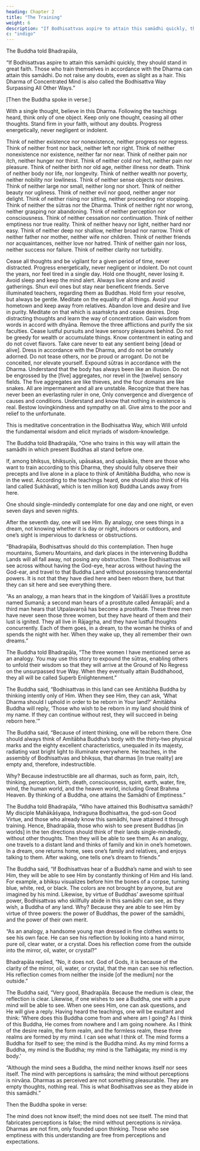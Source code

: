```yaml
---
heading: Chapter 2
title: "The Training"
weight: 6
description: "If Bodhisattvas aspire to attain this samādhi quickly, they should stand in great faith"
c: "indigo"
---
```


The Buddha told Bhadrapāla, 

“If Bodhisattvas aspire to attain this samādhi quickly, they should stand in great faith. Those who train themselves in accordance with the Dharma can attain this samādhi. Do not raise any doubts, even as slight as a hair. This Dharma of Concentrated Mind is also called the Bodhisattva Way Surpassing All Other Ways.”

[Then the Buddha spoke in verse:]

With a single thought, believe in this Dharma.
Following the teachings heard, think only of one object.
Keep only one thought, ceasing all other thoughts.
Stand firm in your faith, without any doubts.
Progress energetically, never negligent or indolent.

Think of neither existence nor nonexistence, neither progress nor regress.
Think of neither front nor back, neither left nor right.
Think of neither nonexistence nor existence, neither far nor near.
Think of neither pain nor itch, neither hunger nor thirst.
Think of neither cold nor hot, neither pain nor pleasure.
Think of neither birth nor old age, neither illness nor death.
Think of neither body nor life, nor longevity.
Think of neither wealth nor poverty, neither nobility nor lowliness.
Think of neither sense objects nor desires.
Think of neither large nor small, neither long nor short.
Think of neither beauty nor ugliness.
Think of neither evil nor good, neither anger nor delight.
Think of neither rising nor sitting, neither proceeding nor stopping.
Think of neither the sūtras nor the Dharma.
Think of neither right nor wrong, neither grasping nor abandoning.
Think of neither perception nor consciousness.
Think of neither cessation nor continuation.
Think of neither emptiness nor true reality.
Think of neither heavy nor light, neither hard nor easy.
Think of neither deep nor shallow, neither broad nor narrow.
Think of neither father nor mother, neither wife nor children.
Think of neither friends nor acquaintances, neither love nor hatred.
Think of neither gain nor loss, neither success nor failure.
Think of neither clarity nor turbidity.

Cease all thoughts and be vigilant for a given period of time, never distracted.
Progress energetically, never negligent or indolent.
Do not count the years, nor feel tired in a single day.
Hold one thought, never losing it.
Avoid sleep and keep the mind alert.
Always live alone and avoid gatherings.
Shun evil ones but stay near beneficent friends.
Serve illuminated teachers, regarding them as Buddhas.
Hold firm your resolve, but always be gentle.
Meditate on the equality of all things.
Avoid your hometown and keep away from relatives.
Abandon love and desire and live in purity.
Meditate on that which is asaṁskṛta and cease desires.
Drop distracting thoughts and learn the way of concentration.
Gain wisdom from words in accord with dhyāna.
Remove the three afflictions and purify the six faculties.
Cease lustful pursuits and leave sensory pleasures behind.
Do not be greedy for wealth or accumulate things.
Know contentment in eating and do not covet flavors.
Take care never to eat any sentient being [dead or alive].
Dress in accordance with the Dharma, and do not be ornately adorned.
Do not tease others, nor be proud or arrogant.
Do not be conceited, nor elevate yourself.
Expound sūtras in accordance with the Dharma.
Understand that the body has always been like an illusion.
Do not be engrossed by the [five] aggregates, nor revel in the [twelve] sensory fields.
The five aggregates are like thieves, and the four domains are like snakes.
All are impermanent and all are unstable.
Recognize that there has never been an everlasting ruler in one,
Only convergence and divergence of causes and conditions.
Understand and know that nothing in existence is real.
Bestow lovingkindness and sympathy on all.
Give alms to the poor and relief to the unfortunate.

This is meditative concentration in the Bodhisattva Way, which Will unfold the fundamental wisdom and elicit myriads of wisdom-knowledge.

The Buddha told Bhadrapāla, “One who trains in this way will attain the samādhi in which present Buddhas all stand before one. 

If, among bhikṣus, bhikṣuṇīs, upāsakas, and upāsikās, there are those who want to train according to this Dharma, they should fully observe their precepts and live alone in a place to think of Amitābha Buddha, who now is in the west. According to the teachings heard, one should also think of His land called Sukhāvatī, which is ten million koṭi Buddha Lands away from here. 

One should single-mindedly contemplate for one day and one night, or even seven days and seven nights. 

After the seventh day, one will see Him. By analogy, one sees things in a dream, not knowing whether it is day or night, indoors or outdoors, and one’s sight is impervious to darkness or obstructions.

“Bhadrapāla, Bodhisattvas should do this contemplation. Then huge mountains, Sumeru Mountains, and dark places in the intervening Buddha Lands will all fall away, not posing any obstruction. These Bodhisattvas will see across without having the God-eye, hear across without having the God-ear, and travel to that Buddha Land without possessing transcendental powers. It is not that they have died here and been reborn there, but that they can sit here and see everything there.

“As an analogy, a man hears that in the kingdom of Vaiśālī lives a prostitute named Sumanā; a second man hears of a prostitute called Āmrapālī; and a third man hears that Utpalavarṇā has become a prostitute. These three men have never seen those three women, but they have heard of them and their lust is ignited. They all live in Rājagṛha, and they have lustful thoughts concurrently. Each of them goes, in a dream, to the woman he thinks of and spends the night with her. When they wake up, they all remember their own dreams.”

The Buddha told Bhadrapāla, “The three women I have mentioned serve as an analogy. You may use this story to expound the sūtras, enabling others to unfold their wisdom so that they will arrive at the Ground of No Regress on the unsurpassed true Way. When they eventually attain Buddhahood, they all will be called Superb Enlightenment.”

The Buddha said, “Bodhisattvas in this land can see Amitābha Buddha by thinking intently only of Him. When they see Him, they can ask, ‘What Dharma should I uphold in order to be reborn in Your land?’ Amitābha Buddha will reply, ‘Those who wish to be reborn in my land should think of my name. If they can continue without rest, they will succeed in being reborn here.’”

The Buddha said, “Because of intent thinking, one will be reborn there. One should always think of Amitābha Buddha’s body with the thirty-two physical marks and the eighty excellent characteristics, unequaled in its majesty, radiating vast bright light to illuminate everywhere. He teaches, in the assembly of Bodhisattvas and bhikṣus, that dharmas [in true reality] are empty and, therefore, indestructible. 

Why? Because indestructible are all dharmas, such as form, pain, itch, thinking, perception, birth, death, consciousness, spirit, earth, water, fire, wind, the human world, and the heaven world, including Great Brahma Heaven. By thinking of a Buddha, one attains the Samādhi of Emptiness.”

The Buddha told Bhadrapāla, “Who have attained this Bodhisattva samādhi? My disciple Mahākāśyapa, Indraguṇa Bodhisattva, the god-son Good Virtue, and those who already know this samādhi, have attained it through training. Hence, Bhadrapāla, those who wish to see present Buddhas [in worlds] in the ten directions should think of their lands single-mindedly, without other thoughts. Then they will be able to see them. As an analogy, one travels to a distant land and thinks of family and kin in one’s hometown. In a dream, one returns home, sees one’s family and relatives, and enjoys talking to them. After waking, one tells one’s dream to friends.”

The Buddha said, “If Bodhisattvas hear of a Buddha’s name and wish to see Him, they will be able to see Him by constantly thinking of Him and His land. For example, a bhikṣu visualizes before him the bones of a corpse, turning blue, white, red, or black. The colors are not brought by anyone, but are imagined by his mind. Likewise, by virtue of Buddhas’ awesome spiritual power, Bodhisattvas who skillfully abide in this samādhi can see, as they wish, a Buddha of any land. Why? Because they are able to see Him by virtue of three powers: the power of Buddhas, the power of the samādhi, and the power of their own merit.

“As an analogy, a handsome young man dressed in fine clothes wants to see his own face. He can see his reflection by looking into a hand mirror, pure oil, clear water, or a crystal. Does his reflection come from the outside into the mirror, oil, water, or crystal?”

Bhadrapāla replied, “No, it does not. God of Gods, it is because of the clarity of the mirror, oil, water, or crystal, that the man can see his reflection. His reflection comes from neither the inside [of the medium] nor the outside.”

The Buddha said, “Very good, Bhadrapāla. Because the medium is clear, the reflection is clear. Likewise, if one wishes to see a Buddha, one with a pure mind will be able to see. When one sees Him, one can ask questions, and He will give a reply. Having heard the teachings, one will be exultant and think: ‘Where does this Buddha come from and where am I going? As I think of this Buddha, He comes from nowhere and I am going nowhere. As I think of the desire realm, the form realm, and the formless realm, these three realms are formed by my mind. I can see what I think of. The mind forms a Buddha for itself to see; the mind is the Buddha mind. As my mind forms a Buddha, my mind is the Buddha; my mind is the Tathāgata; my mind is my body.’

“Although the mind sees a Buddha, the mind neither knows itself nor sees itself. The mind with perceptions is saṁsāra; the mind without perceptions is nirvāṇa. Dharmas as perceived are not something pleasurable. They are empty thoughts, nothing real. This is what Bodhisattvas see as they abide in this samādhi.”

Then the Buddha spoke in verse:

The mind does not know itself; the mind does not see itself.
The mind that fabricates perceptions is false; the mind without perceptions is nirvāṇa.
Dharmas are not firm, only founded upon thinking.
Those who see emptiness with this understanding are free from perceptions and expectations.

